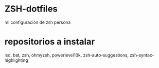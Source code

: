 # ZSH-dotfiles
mi configuración de zsh persona
# repositorios a instalar
lsd, bat, zsh, ohmyzsh, powerlevel10k, zsh-auto-suggestions, zsh-syntax-highlighting
